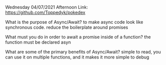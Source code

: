 Wednesday 04/07/2021
Afternoon Link: https://github.com/Toppedyk/pokedex

What is the purpose of Async/Await?
to make async code look like synchronous code. reduce the boilerplate around promises

What must you do in order to await a promise inside of a function?
the function must be declared asyn

What are some of the primary benefits of Async/Await?
simple to read, you can use it on multiple functions, and it makes it more simple to debug